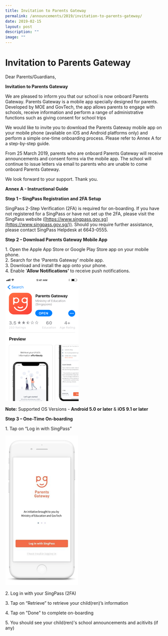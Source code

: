 ```yaml
---
title: Invitation to Parents Gateway
permalink: /announcements/2019/invitation-to-parents-gateway/
date: 2019-02-15
layout: post
description: ""
image: ""
---
```

# **Invitation to Parents Gateway**

Dear Parents/Guardians,

**Invitation to Parents Gateway**

We are pleased to inform you that our school is now onboard Parents Gateway. Parents Gateway is a mobile app specially designed for parents. Developed by MOE and GovTech, the app allows parents to engage with schools, receive information and perform a range of administrative functions such as giving consent for school trips

We would like to invite you to download the Parents Gateway mobile app on your mobile phone (available on iOS and Android platforms only) and perform a simple one-time onboarding process. Please refer to Annex A for a step-by-step guide.

From 25 March 2019, parents who are onboard Parents Gateway will receive announcements and consent forms via the mobile app. The school will continue to issue letters via email to parents who are unable to come onboard Parents Gateway.

We look forward to your support. Thank you.

**Annex A - Instructional Guide**

**Step 1 – SingPass Registration and 2FA Setup**

SingPass 2-Step Verification (2FA) is required for on-boarding. If you have not registered for a SingPass or have not set up the 2FA, please visit the SingPass website ([https://www.singpass.gov.sg](https://www.singpass.gov.sg/)). Should you require further assistance, please contact SingPass Helpdesk at 6643-0555.

**Step 2 – Download Parents Gateway Mobile App**

1\.  Open the Apple App Store or Google Play Store app on your mobile phone.   
2\.  Search for the ‘Parents Gateway’ mobile app.   
3\.  Download and install the app onto your phone.   
4\.  Enable ‘**Allow Notifications’** to receive push notifications.

![](/images/pg1.png)

**Note:** Supported OS Versions - **Android 5.0 or later** & **iOS 9.1 or later**

**Step 3 – One-Time On-boarding**

1\. Tap on “Log in with SingPass”

![](/images/pg2.png)

2\. Log in with your SingPass (2FA)

3\. Tap on “Retrieve” to retrieve your child(ren)’s information

4\. Tap on "Done" to complete on-boarding

5\. You should see your child(ren)'s school announcements and acitivits (if any)